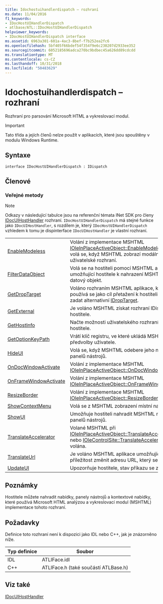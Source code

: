 ```yaml
---
title: Idochostuihandlerdispatch – rozhraní
ms.date: 11/04/2016
f1_keywords:
- IDocHostUIHandlerDispatch
- atlbase/ATL::IDocHostUIHandlerDispatch
helpviewer_keywords:
- IDocHostUIHandlerDispatch interface
ms.assetid: 6963a301-601a-4ac3-8bef-f7b252ea2fc6
ms.openlocfilehash: 5bf405f66bdef54f354f9e6c230207d2933ee352
ms.sourcegitcommit: 6052185696adca270bc9bdbec45a626dd89cdcdd
ms.translationtype: MT
ms.contentlocale: cs-CZ
ms.lasthandoff: 10/31/2018
ms.locfileid: "50483629"
---
```

# <a name="idochostuihandlerdispatch-interface"></a>Idochostuihandlerdispatch – rozhraní

Rozhraní pro parsování Microsoft HTML a vykreslovací modul.

> [!IMPORTANT]
>  Tato třída a jejích členů nelze použít v aplikacích, které jsou spouštěny v modulu Windows Runtime.

## <a name="syntax"></a>Syntaxe

```
interface IDocHostUIHandlerDispatch : IDispatch
```

## <a name="members"></a>Členové

### <a name="public-methods"></a>Veřejné metody

> [!NOTE]
>  Odkazy v následující tabulce jsou na referenční témata INet SDK pro členy [IDocUIHostHandler](https://msdn.microsoft.com/library/aa753260.aspx) rozhraní. `IDocHostUIHandlerDispatch` má stejné funkce jako `IDocUIHostHandler`, s rozdílem je, který `IDocHostUIHandlerDispatch` vzhledem k tomu je dispinterface `IDocUIHostHandler` je vlastní rozhraní.

|||
|-|-|
|[EnableModeless](https://msdn.microsoft.com/library/aa753253.aspx)|Volání z implementace MSHTML [IOleInPlaceActiveObject::EnableModeless](/windows/desktop/api/oleidl/nf-oleidl-ioleinplaceactiveobject-enablemodeless). Také volá se, když MSHTML zobrazí modální uživatelské rozhraní.|
|[FilterDataObject](https://msdn.microsoft.com/library/aa753254.aspx)|Volá se na hostiteli pomocí MSHTML aplikace umožňující hostitele k nahrazení MSHTML na datový objekt.|
|[GetDropTarget](https://msdn.microsoft.com/library/aa753255.aspx)|Voláno rozhraním MSHTML aplikace, když se používá se jako cíl přetažení k hostiteli umožní zadat alternativní [IDropTarget](/windows/desktop/api/oleidl/nn-oleidl-idroptarget).|
|[GetExternal](https://msdn.microsoft.com/library/aa753256.aspx)|Je voláno MSHTML získat rozhraní IDispatch hostitele.|
|[GetHostInfo](https://msdn.microsoft.com/library/aa753257.aspx)|Načte možnosti uživatelského rozhraní MSHTML hostitele.|
|[GetOptionKeyPath](https://msdn.microsoft.com/library/aa753258.aspx)|Vrátí klíč registru, ve které ukládá MSHTML předvolby uživatele.|
|[HideUI](https://msdn.microsoft.com/library/aa753259.aspx)|Volá se, když MSHTML odebere jeho nabídek a panelů nástrojů.|
|[OnDocWindowActivate](https://msdn.microsoft.com/library/aa753261.aspx)|Volání z implementace MSHTML [IOleInPlaceActiveObject::OnDocWindowActivate](/windows/desktop/api/oleidl/nf-oleidl-ioleinplaceactiveobject-ondocwindowactivate).|
|[OnFrameWindowActivate](https://msdn.microsoft.com/library/aa753262.aspx)|Volání z implementace MSHTML [IOleInPlaceActiveObject::OnFrameWindowActivate](/windows/desktop/api/oleidl/nf-oleidl-ioleinplaceactiveobject-onframewindowactivate).|
|[ResizeBorder](https://msdn.microsoft.com/library/aa753263.aspx)|Volání z implementace MSHTML [IOleInPlaceActiveObject::ResizeBorder](/windows/desktop/api/oleidl/nf-oleidl-ioleinplaceactiveobject-resizeborder).|
|[ShowContextMenu](https://msdn.microsoft.com/library/aa753264.aspx)|Volá se z MSHTML zobrazení místní nabídky.|
|[ShowUI](https://msdn.microsoft.com/library/aa753265.aspx)|Umožňuje hostiteli nahradit MSHTML nabídek a panelů nástrojů.|
|[TranslateAccelerator](https://msdn.microsoft.com/library/aa753266.aspx)|Volané MSHTML při [IOleInPlaceActiveObject::TranslateAccelerator](/windows/desktop/api/oleidl/nf-oleidl-ioleinplaceactiveobject-translateaccelerator) nebo [IOleControlSite::TranslateAccelerator](/windows/desktop/api/ocidl/nf-ocidl-iolecontrolsite-translateaccelerator) je volána.|
|[TranslateUrl](https://msdn.microsoft.com/library/aa753267.aspx)|Je voláno MSHTML aplikace umožňující hostitele příležitost změnit adresu URL, který se má načíst.|
|[UpdateUI](https://msdn.microsoft.com/library/aa753268.aspx)|Upozorňuje hostitele, stav příkazu se změnila.|

## <a name="remarks"></a>Poznámky

Hostitele můžete nahradit nabídky, panely nástrojů a kontextové nabídky, které používá Microsoft HTML analýzou a vykreslovací modul (MSHTML) implementace tohoto rozhraní.

## <a name="requirements"></a>Požadavky

Definice toto rozhraní není k dispozici jako IDL nebo C++, jak je znázorněno níže.

|Typ definice|Soubor|
|---------------------|----------|
|IDL|ATLIFace.idl|
|C++|ATLIFace.h (také součástí ATLBase.h)|

## <a name="see-also"></a>Viz také

[IDocUIHostHandler](https://msdn.microsoft.com/library/aa753260.aspx)

